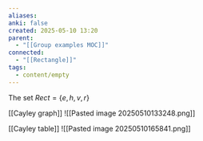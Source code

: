 ```yaml
---
aliases: 
anki: false
created: 2025-05-10 13:20
parent:
  - "[[Group examples MOC]]"
connected:
  - "[[Rectangle]]"
tags:
  - content/empty
---
```


The set $Rect = \{e, h, v , r \}$

[[Cayley graph]]
![[Pasted image 20250510133248.png]]

[[Cayley table]]
![[Pasted image 20250510165841.png]]
